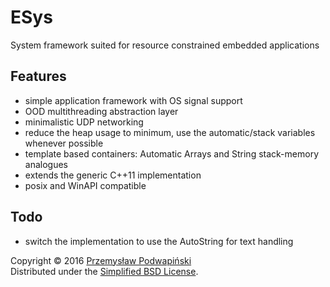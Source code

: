 # ESys
System framework suited for resource constrained embedded applications

## Features
- simple application framework with OS signal support
- OOD multithreading abstraction layer
- minimalistic UDP networking
- reduce the heap usage to minimum, use the automatic/stack variables whenever possible
- template based containers: Automatic Arrays and String stack-memory analogues
- extends the generic C++11 implementation
- posix and WinAPI compatible

## Todo
- switch the implementation to use the AutoString for text handling

Copyright &copy; 2016 [Przemysław Podwapiński][98]<br/>
Distributed under the [Simplified BSD License][99].

[98]:mailto:p.podwapinski@gmail.com
[99]:https://www.freebsd.org/copyright/freebsd-license.html
